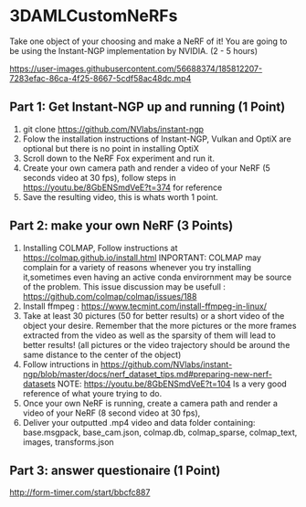 # 3DAMLCustomNeRFs
Take one object of your choosing and make a NeRF of it! You are going to be using the Instant-NGP implementation by NVIDIA. (2 - 5 hours)


https://user-images.githubusercontent.com/56688374/185812207-7283efac-86ca-4f25-8667-5cdf58ac48dc.mp4

## Part 1:  Get Instant-NGP up and running (1 Point)
  1. git clone https://github.com/NVlabs/instant-ngp
  2. Folow the installation instructions of Instant-NGP, Vulkan and OptiX are optional but there is no point in installing OptiX
  3. Scroll down to the NeRF Fox experiment and run it.
  4. Create your own camera path and render a video of your NeRF (5 seconds video at 30 fps), follow steps in https://youtu.be/8GbENSmdVeE?t=374 for reference
  5. Save the resulting video, this is whats worth 1 point.
  
## Part 2:  make your own NeRF (3 Points)
  1. Installing COLMAP, Follow instructions at https://colmap.github.io/install.html
  INPORTANT: COLMAP may complain for a variety of reasons whenever you try installing it,sometimes even having an active conda envirornment may be source of the problem. This issue discussion may be usefull : https://github.com/colmap/colmap/issues/188
  2. Install ffmpeg : https://www.tecmint.com/install-ffmpeg-in-linux/
  3. Take at least 30 pictures (50 for better results) or a short video of the object your desire. Remember that the more pictures or the more frames extracted from the video as well as the sparsity of them will lead to better results! (all pictures or the video trajectory should be around the same distance to the center of the object)
  4. Follow intructions in https://github.com/NVlabs/instant-ngp/blob/master/docs/nerf_dataset_tips.md#preparing-new-nerf-datasets
    NOTE: https://youtu.be/8GbENSmdVeE?t=104 Is a very good reference of what youre trying to do.
  6. Once your own NeRF is running, create a camera path and render a video of your NeRF (8 second video at 30 fps), 
  7. Deliver your outputted .mp4 video and data folder containing: base.msgpack, base_cam.json, colmap.db, colmap_sparse, colmap_text, images, transforms.json
  
## Part 3: answer questionaire (1 Point)

http://form-timer.com/start/bbcfc887

